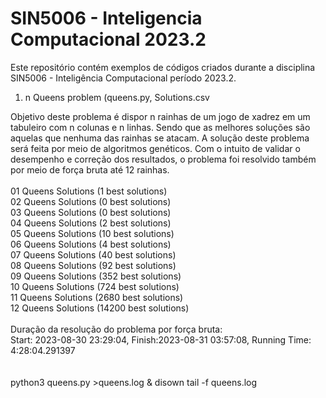 # SIN5006 - Inteligencia Computacional 2023.2

Este repositório contém exemplos de códigos criados durante a disciplina SIN5006 - Inteligência Computacional período 2023.2. 

1. n Queens problem (queens.py, Solutions.csv

Objetivo deste problema é dispor n rainhas de um jogo de xadrez em um tabuleiro com n colunas e n linhas. Sendo que as melhores soluções são aquelas que nenhuma das rainhas se atacam.
A solução deste problema será feita por meio de algoritmos genéticos. Com o intuito de validar o desempenho e correção dos resultados, o problema foi resolvido também por meio de força bruta até 12 rainhas. 
<br><br>
  01 Queens Solutions     (1 best solutions)<br>
  02 Queens Solutions     (0 best solutions)<br>
  03 Queens Solutions     (0 best solutions)<br>
  04 Queens Solutions     (2 best solutions)<br>
  05 Queens Solutions    (10 best solutions)<br>
  06 Queens Solutions     (4 best solutions)<br>
  07 Queens Solutions    (40 best solutions)<br>
  08 Queens Solutions    (92 best solutions)<br>
  09 Queens Solutions   (352 best solutions)<br>
  10 Queens Solutions   (724 best solutions)<br>
  11 Queens Solutions  (2680 best solutions)<br>
  12 Queens Solutions (14200 best solutions)<br>
<br>
Duração da resolução do problema por força bruta:<br>
Start: 2023-08-30 23:29:04, Finish:2023-08-31 03:57:08, Running Time: 4:28:04.291397<br>
<br><br>
 python3 queens.py >queens.log &
 disown
 tail -f queens.log 
 
